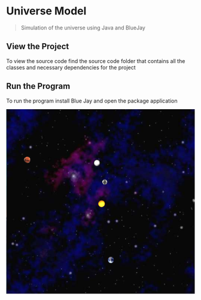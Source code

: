 # Universe Model
> Simulation of the universe using Java and BlueJay

## View the Project
To view the source code find the source code folder that contains all the classes and necessary
dependencies for the project

## Run the Program
To run the program install Blue Jay and open the package application

![](universe.png)
